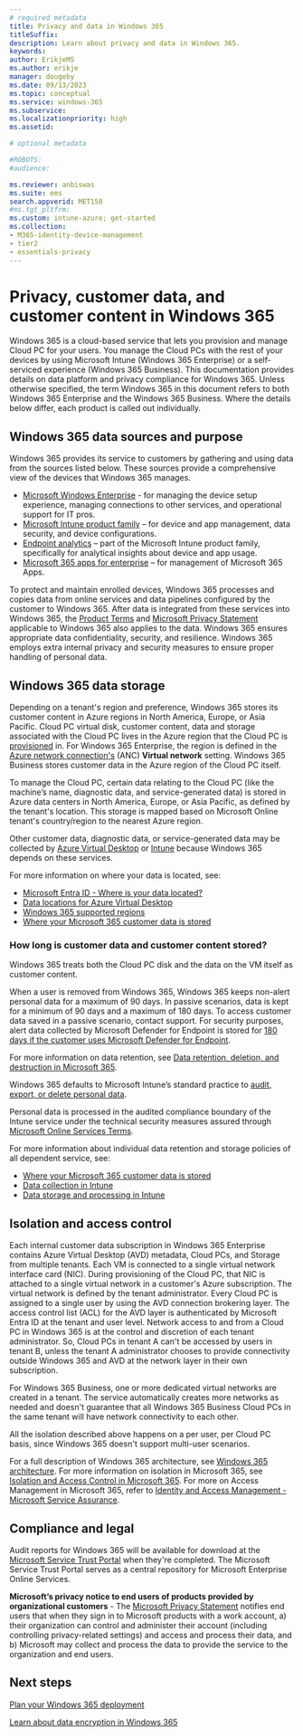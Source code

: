 ```yaml
---
# required metadata
title: Privacy and data in Windows 365
titleSuffix:
description: Learn about privacy and data in Windows 365.
keywords:
author: ErikjeMS  
ms.author: erikje
manager: dougeby
ms.date: 09/13/2023
ms.topic: conceptual
ms.service: windows-365
ms.subservice:
ms.localizationpriority: high
ms.assetid: 

# optional metadata

#ROBOTS:
#audience:

ms.reviewer: anbiswas
ms.suite: ems
search.appverid: MET150
#ms.tgt_pltfrm:
ms.custom: intune-azure; get-started
ms.collection:
- M365-identity-device-management
- tier2
- essentials-privacy
---
```


# Privacy, customer data, and customer content in Windows 365

Windows 365 is a cloud-based service that lets you provision and manage Cloud PC for your users. You manage the Cloud PCs with the rest of your devices by using Microsoft Intune (Windows 365 Enterprise) or a self-serviced experience (Windows 365 Business). This documentation provides details on data platform and privacy compliance for Windows 365. Unless otherwise specified, the term Windows 365 in this document refers to both Windows 365 Enterprise and the Windows 365 Business. Where the details below differ, each product is called out individually.

## Windows 365 data sources and purpose

Windows 365 provides its service to customers by gathering and using data from the sources listed below. These sources provide a comprehensive view of the devices that Windows 365 manages.

- [Microsoft Windows Enterprise](/windows/resources/) - for managing the device setup experience, managing connections to other services, and operational support for IT pros.
- [Microsoft Intune product family](/mem/endpoint-manager-overview) – for device and app management, data security, and device configurations.
- [Endpoint analytics](/mem/analytics/overview) – part of the Microsoft Intune product family, specifically for analytical insights about device and app usage.
- [Microsoft 365 apps for enterprise](https://www.microsoft.com/microsoft-365/enterprise/compare-office-365-plans?rtc=1) – for management of Microsoft 365 Apps.

To protect and maintain enrolled devices, Windows 365 processes and copies data from online services and data pipelines configured by the customer to Windows 365. After data is integrated from these services into Windows 365, the [Product Terms](https://www.microsoft.com/licensing/terms/product/ForOnlineServices/all) and [Microsoft Privacy Statement](https://privacy.microsoft.com/privacystatement) applicable to Windows 365 also applies to the data. Windows 365 ensures appropriate data confidentiality, security, and resilience. Windows 365 employs extra internal privacy and security measures to ensure proper handling of personal data.

## Windows 365 data storage

Depending on a tenant's region and preference, Windows 365 stores its customer content in Azure regions in North America, Europe, or Asia Pacific. Cloud PC virtual disk, customer content, data and storage associated with the Cloud PC lives in the Azure region that the Cloud PC is [provisioned](provisioning.md) in. For Windows 365 Enterprise, the region is defined in the [Azure network connection's](azure-network-connections.md) (ANC) **Virtual network** setting. Windows 365 Business stores customer data in the Azure region of the Cloud PC itself.

To manage the Cloud PC, certain data relating to the Cloud PC (like the machine’s name, diagnostic data, and service-generated data) is stored in Azure data centers in North America, Europe, or Asia Pacific, as defined by the tenant's location. This storage is mapped based on Microsoft Online tenant's country/region to the nearest Azure region.

Other customer data, diagnostic data, or service-generated data may be collected by [Azure Virtual Desktop](/azure/virtual-desktop/data-locations) or [Intune](/mem/intune/protect/privacy-personal-data) because Windows 365 depends on these services.

For more information on where your data is located, see:

- [Microsoft Entra ID - Where is your data located?](https://msit.powerbi.com/view?r=eyJrIjoiODdjOWViZDctMWRhZS00ODUzLWI4MmQtNWM5NjBkZTBkNjFlIiwidCI6IjcyZjk4OGJmLTg2ZjEtNDFhZi05MWFiLTJkN2NkMDExZGI0NyIsImMiOjV9)
- [Data locations for Azure Virtual Desktop](/azure/virtual-desktop/data-locations)
- [Windows 365 supported regions](planning-guide.md#objective-geographical-regions)
- [Where your Microsoft 365 customer data is stored](/microsoft-365/enterprise/o365-data-locations)

### How long is customer data and customer content stored?

Windows 365 treats both the Cloud PC disk and the data on the VM itself as customer content.

When a user is removed from Windows 365, Windows 365 keeps non-alert personal data for a maximum of 90 days. In passive scenarios, data is kept for a minimum of 90 days and a maximum of 180 days. To access customer data saved in a passive scenario, contact support. For security purposes, alert data collected by Microsoft Defender for Endpoint is stored for [180 days if the customer uses Microsoft Defender for Endpoint](/microsoft-365/security/defender-endpoint/data-storage-privacy#what-data-does-microsoft-defender-atp-collect).

For more information on data retention, see [Data retention, deletion, and destruction in Microsoft 365](/compliance/assurance/assurance-data-retention-deletion-and-destruction-overview).

Windows 365 defaults to Microsoft Intune’s standard practice to [audit, export, or delete personal data](/mem/intune/protect/privacy-data-audit-export-delete).

Personal data is processed in the audited compliance boundary of the Intune service under the technical security measures assured through [Microsoft Online Services Terms](https://www.microsoft.com/licensing/docs).

For more information about individual data retention and storage policies of all dependent service, see:

- [Where your Microsoft 365 customer data is stored](/microsoft-365/enterprise/o365-data-locations)
- [Data collection in Intune](/mem/intune/protect/privacy-data-collect)
- [Data storage and processing in Intune](/mem/intune/protect/privacy-data-store-process)

## Isolation and access control

Each internal customer data subscription in Windows 365 Enterprise contains Azure Virtual Desktop (AVD) metadata, Cloud PCs, and Storage from multiple tenants. Each VM is connected to a single virtual network interface card (NIC). During provisioning of the Cloud PC, that NIC is attached to a single virtual network in a customer's Azure subscription. The virtual network is defined by the tenant administrator. Every Cloud PC is assigned to a single user by using the AVD connection brokering layer. The access control list (ACL) for the AVD layer is authenticated by Microsoft Entra ID at the tenant and user level. Network access to and from a Cloud PC in Windows 365 is at the control and discretion of each tenant administrator. So, Cloud PCs in tenant A can't be accessed by users in tenant B, unless the tenant A administrator chooses to provide connectivity outside Windows 365 and AVD at the network layer in their own subscription.

For Windows 365 Business, one or more dedicated virtual networks are created in a tenant. The service automatically creates more networks as needed and doesn't guarantee that all Windows 365 Business Cloud PCs in the same tenant will have network connectivity to each other.

All the isolation described above happens on a per user, per Cloud PC basis, since Windows 365 doesn't support multi-user scenarios.

For a full description of Windows 365 architecture, see [Windows 365 architecture](architecture.md). For more information on isolation in Microsoft 365, see [Isolation and Access Control in Microsoft 365](/microsoft-365/enterprise/microsoft-365-isolation-in-microsoft-365). For more on Access Management in Microsoft 365, refer to [Identity and Access Management - Microsoft Service Assurance](/compliance/assurance/assurance-identity-and-access-management).

## Compliance and legal

Audit reports for Windows 365 will be available for download at the [Microsoft Service Trust Portal](https://aka.ms/stp) when they're completed. The Microsoft Service Trust Portal serves as a central repository for Microsoft Enterprise Online Services.

**Microsoft’s privacy notice to end users of products provided by organizational customers** - The [Microsoft Privacy Statement](https://privacy.microsoft.com/privacystatement) notifies end users that when they sign in to Microsoft products with a work account, a) their organization can control and administer their account (including controlling privacy-related settings) and access and process their data, and b) Microsoft may collect and process the data to provide the service to the organization and end users.

<!-- ########################## -->
## Next steps

[Plan your Windows 365 deployment](planning-guide.md)

[Learn about data encryption in Windows 365](encryption.md)
